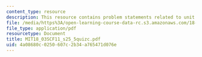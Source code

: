 ```yaml
---
content_type: resource
description: This resource contains problem statements related to unit impulse response.
file: /media/https%3A/open-learning-course-data-rc.s3.amazonaws.com/18-03sc-differential-equations-fall-2011/4a08680c0250607c2b34a765471d076e_MIT18_03SCF11_s25_5quizc.pdf
file_type: application/pdf
resourcetype: Document
title: MIT18_03SCF11_s25_5quizc.pdf
uid: 4a08680c-0250-607c-2b34-a765471d076e
---
```


